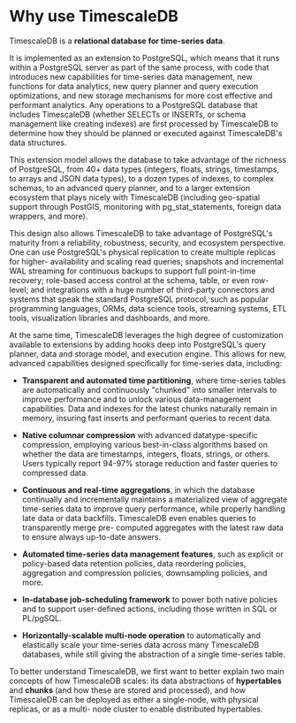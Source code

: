 # Why use TimescaleDB

TimescaleDB is a **relational database for time-series data**.

It is implemented as an extension to PostgreSQL, which means that it runs
within a PostgreSQL server as part of the same process, with code that
introduces new capabilities for time-series data management, new functions
for data analytics, new query planner and query execution optimizations, and
new storage mechanisms for more cost effective and performant analytics.
Any operations to a PostgreSQL database that includes TimescaleDB (whether
SELECTs or INSERTs, or schema management like creating indexes) are first
processed by TimescaleDB to determine how they should be planned or
executed against TimescaleDB's data structures.

This extension model allows the database to take advantage of the richness of
PostgreSQL, from 40+ data types (integers, floats, strings, timestamps,
to arrays and JSON data types), to a dozen types of indexes, to complex
schemas, to an advanced query planner, and to a larger extension ecosystem
that plays nicely with TimescaleDB (including geo-spatial support through
PostGIS, monitoring with pg_stat_statements, foreign data wrappers, and more).

This design also allows TimescaleDB to take advantage of PostgreSQL's maturity
from a reliability, robustness, security, and ecosystem perspective. One can
use PostgreSQL's physical replication to create multiple replicas for higher-
availability and scaling read queries; snapshots and incremental WAL streaming
for continuous backups to support full point-in-time recovery; role-based
access control at the schema, table, or even row-level; and integrations with
a huge number of third-party connectors and systems that speak the standard
PostgreSQL protocol, such as popular programming languages, ORMs, data science
tools, streaming systems, ETL tools, visualization libraries and dashboards,
and more.

At the same time, TimescaleDB leverages the high degree of customization
available to extensions by adding hooks deep into PostgreSQL's query planner,
data and storage model, and execution engine. This allows for new,
advanced capabilities designed specifically for time-series data, including:

- **Transparent and automated time partitioning**, where time-series tables are
  automatically and continuously "chunked" into smaller intervals to improve
  performance and to unlock various data-management capabilities.  Data
  and indexes for the latest chunks naturally remain in memory,
  insuring fast inserts and performant queries to recent data.

- **Native columnar compression** with advanced datatype-specific compression,
  employing various best-in-class algorithms based on whether the data are
  timestamps, integers, floats, strings, or others.  Users typically report 94-97%
  storage reduction and faster queries to compressed data.

- **Continuous and real-time aggregations**, in which the database continually
  and incrementally maintains a materialized view of aggregate time-series data
  to improve query performance, while properly handling late data or data
  backfills.  TimescaleDB even enables queries to transparently merge pre-
  computed aggregates with the latest raw data to ensure always up-to-date
  answers.

- **Automated time-series data management features**, such as explicit or
  policy-based data retention policies, data reordering policies, aggregation
  and compression policies, downsampling policies, and more.

- **In-database job-scheduling framework** to power both native policies and to
  support user-defined actions, including those written in SQL or PL/pgSQL.

- **Horizontally-scalable multi-node operation** to automatically and
  elastically scale your time-series data across many TimescaleDB databases,
  while still giving the abstraction of a single time-series table.

To better understand TimescaleDB, we first want to better explain two main
concepts of how TimescaleDB scales: its data abstractions of **hypertables**
and **chunks** (and how these are stored and processed), and how TimescaleDB
can be deployed as either a single-node, with physical replicas, or as a multi-
node cluster to enable distributed hypertables.



